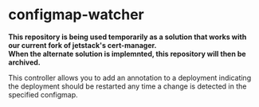 # configmap-watcher

**This repository is being used temporarily as a solution that works with our current
fork of jetstack's cert-manager.  
When the alternate solution is implemnted, this repository will then be archived.**

This controller allows you to add an annotation to a deployment indicating the deployment
should be restarted any time a change is detected in the specified configmap.
